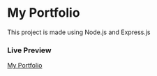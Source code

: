 # My Portfolio

This project is made using Node.js and Express.js

### Live Preview

[My Portfolio](https://argzon.github.io/My-Portfolio---Express-Nodejs/)
